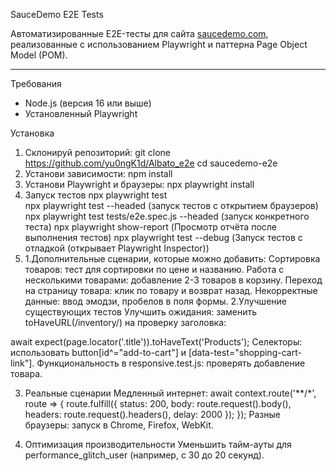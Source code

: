 SauceDemo E2E Tests

Автоматизированные E2E-тесты для сайта [saucedemo.com](https://www.saucedemo.com), реализованные с использованием Playwright и паттерна Page Object Model (POM).

---
 Требования
- Node.js (версия 16 или выше)
- Установленный Playwright

 Установка

1. Склонируй репозиторий:
   git clone <https://github.com/yu0ngK1d/Albato_e2e>
   cd saucedemo-e2e
2. Установи зависимости:
   npm install
3. Установи Playwright и браузеры:
   npx playwright install
4. Запуск тестов
   npx playwright test  
   npx playwright test --headed (запуск тестов с открытием браузеров)
   npx playwright test tests/e2e.spec.js --headed (запуск конкретного теста)
   npx playwright show-report (Просмотр отчёта после выполнения тестов)
   npx playwright test --debug (Запуск тестов с отладкой (открывает Playwright Inspector))
5. 
   1.Дополнительные сценарии, которые можно добавить:
Сортировка товаров: тест для сортировки по цене и названию.
Работа с несколькими товарами: добавление 2-3 товаров в корзину.
Переход на страницу товара: клик по товару и возврат назад.
Некорректные данные: ввод эмодзи, пробелов в поля формы.
   2.Улучшение существующих тестов
Улучшить ожидания: заменить toHaveURL(/inventory/) на проверку заголовка:

await expect(page.locator('.title')).toHaveText('Products');
Селекторы: использовать button[id^="add-to-cart"] и [data-test="shopping-cart-link"].
Функциональность в responsive.test.js: проверять добавление товара.

   3. Реальные сценарии
Медленный интернет:
await context.route('**/*', route => {
  route.fulfill({
    status: 200,
    body: route.request().body(),
    headers: route.request().headers(),
    delay: 2000
  });
});
Разные браузеры: запуск в Chrome, Firefox, WebKit.

   4. Оптимизация производительности
Уменьшить тайм-ауты для performance_glitch_user (например, с 30 до 20 секунд).   
